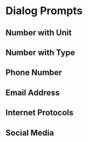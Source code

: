 # Dialog Prompts

## Number with Unit

## Number with Type

## Phone Number

## Email Address

## Internet Protocols

## Social Media
